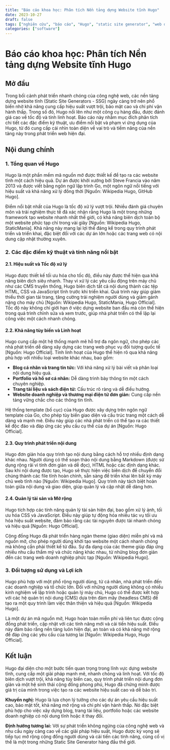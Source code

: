 ```yaml
---
title: "Báo cáo khoa học: Phân tích Nền tảng dựng Website tĩnh Hugo"
date: 2023-10-27
draft: false
tags: ["nghiên cứu", "báo cáo", "Hugo", "static site generator", "web development"]
categories: ["software"]
---
```


# Báo cáo khoa học: Phân tích Nền tảng dựng Website tĩnh Hugo

## Mở đầu

Trong bối cảnh phát triển nhanh chóng của công nghệ web, các nền tảng dựng website tĩnh (Static Site Generators - SSG) ngày càng trở nên phổ biến nhờ khả năng cung cấp hiệu suất vượt trội, bảo mật cao và chi phí vận hành thấp. Trong số đó, Hugo nổi lên như một công cụ hàng đầu, được đánh giá cao về tốc độ và tính linh hoạt. Báo cáo này nhằm mục đích phân tích chi tiết các đặc điểm kỹ thuật, ưu điểm nổi bật và phạm vi ứng dụng của Hugo, từ đó cung cấp cái nhìn toàn diện về vai trò và tiềm năng của nền tảng này trong phát triển web hiện đại.

## Nội dung chính

### 1. Tổng quan về Hugo

Hugo là một phần mềm mã nguồn mở được thiết kế để tạo ra các website tĩnh một cách hiệu quả. Dự án được khởi xướng bởi Steve Francia vào năm 2013 và được viết bằng ngôn ngữ lập trình Go, một ngôn ngữ nổi tiếng với hiệu suất và khả năng xử lý đồng thời [Nguồn: Wikipedia Hugo, GitHub Hugo].

Điểm nổi bật nhất của Hugo là tốc độ xử lý vượt trội. Nhiều đánh giá chuyên môn và trải nghiệm thực tế đã xác nhận rằng Hugo là một trong những framework tạo website nhanh nhất thế giới, có khả năng biên dịch toàn bộ một website phức tạp chỉ trong vài giây [Nguồn: Wikipedia Hugo, StaticMania]. Khả năng này mang lại lợi thế đáng kể trong quy trình phát triển và triển khai, đặc biệt đối với các dự án lớn hoặc các trang web có nội dung cập nhật thường xuyên.

### 2. Các đặc điểm kỹ thuật và tính năng nổi bật

#### 2.1. Hiệu suất và Tốc độ xử lý

Hugo được thiết kế tối ưu hóa cho tốc độ, điều này được thể hiện qua khả năng biên dịch siêu nhanh. Thay vì xử lý các yêu cầu động trên máy chủ như các CMS truyền thống, Hugo biên dịch tất cả nội dung thành các tệp HTML, CSS và JavaScript tĩnh trước khi triển khai. Quá trình này giúp giảm thiểu thời gian tải trang, tăng cường trải nghiệm người dùng và giảm gánh nặng cho máy chủ [Nguồn: Wikipedia Hugo, StaticMania, Hugo Official]. Tốc độ này không chỉ giới hạn ở việc dựng website ban đầu mà còn thể hiện trong quá trình chỉnh sửa và xem trước, giúp nhà phát triển có thể lặp lại công việc một cách nhanh chóng.

#### 2.2. Khả năng tùy biến và Linh hoạt

Hugo cung cấp một hệ thống mạnh mẽ hỗ trợ đa ngôn ngữ, cho phép các nhà phát triển dễ dàng xây dựng các trang web phục vụ đối tượng quốc tế [Nguồn: Hugo Official]. Tính linh hoạt của Hugo thể hiện rõ qua khả năng phù hợp với nhiều loại website khác nhau, bao gồm:
*   **Blog cá nhân và trang tin tức:** Với khả năng xử lý bài viết và phân loại nội dung hiệu quả.
*   **Portfolio và hồ sơ cá nhân:** Dễ dàng trình bày thông tin một cách chuyên nghiệp.
*   **Trang tài liệu và sách điện tử:** Cấu trúc rõ ràng và dễ điều hướng.
*   **Website doanh nghiệp và thương mại điện tử đơn giản:** Cung cấp nền tảng vững chắc cho các thông tin tĩnh.

Hệ thống template (bố cục) của Hugo được xây dựng trên ngôn ngữ template của Go, cho phép tùy biến giao diện và cấu trúc trang một cách dễ dàng và mạnh mẽ. Điều này giúp các nhà phát triển có thể tạo ra các thiết kế độc đáo và đáp ứng các yêu cầu cụ thể của dự án [Nguồn: Hugo Official].

#### 2.3. Quy trình phát triển nội dung

Hugo đơn giản hóa quy trình tạo nội dung bằng cách hỗ trợ nhiều định dạng khác nhau. Người dùng có thể soạn thảo nội dung bằng Markdown (được sử dụng rộng rãi vì tính đơn giản và dễ đọc), HTML hoặc các định dạng khác. Sau khi nội dung được tạo, Hugo sẽ thực hiện việc biên dịch để chuyển đổi chúng thành các file tĩnh hoàn chỉnh, sẵn sàng để triển khai lên bất kỳ máy chủ web tĩnh nào [Nguồn: Wikipedia Hugo]. Quy trình này tách biệt hoàn toàn giữa nội dung và giao diện, giúp quản lý và cập nhật dễ dàng hơn.

#### 2.4. Quản lý tài sản và Mở rộng

Hugo tích hợp các tính năng quản lý tài sản hiện đại, bao gồm xử lý ảnh, tối ưu hóa CSS và JavaScript. Điều này giúp tự động hóa nhiều tác vụ tối ưu hóa hiệu suất website, đảm bảo rằng các tài nguyên được tải nhanh chóng và hiệu quả [Nguồn: Hugo Official].

Cộng đồng Hugo đã phát triển hàng ngàn theme (giao diện) miễn phí và mã nguồn mở, cho phép người dùng khởi tạo website một cách nhanh chóng mà không cần phải thiết kế từ đầu. Sự đa dạng của các theme giúp đáp ứng nhiều nhu cầu thẩm mỹ và chức năng khác nhau, từ những blog đơn giản đến các trang web doanh nghiệp phức tạp [Nguồn: Wikipedia Hugo].

### 3. Đối tượng sử dụng và Lợi ích

Hugo phù hợp với một phổ rộng người dùng, từ cá nhân, nhà phát triển đến các doanh nghiệp và tổ chức lớn. Đối với những người dùng không có nhiều kinh nghiệm về lập trình hoặc quản lý máy chủ, Hugo có thể được kết hợp với các hệ quản trị nội dung (CMS) dựa trên đám mây (headless CMS) để tạo ra một quy trình làm việc thân thiện và hiệu quả [Nguồn: Wikipedia Hugo].

Là một dự án mã nguồn mở, Hugo hoàn toàn miễn phí và liên tục được cộng đồng phát triển, cập nhật với các tính năng mới và cải tiến hiệu suất. Điều này đảm bảo rằng nền tảng luôn hiện đại, an toàn và có khả năng mở rộng để đáp ứng các yêu cầu của tương lai [Nguồn: Wikipedia Hugo, Hugo Official].

## Kết luận

Hugo đại diện cho một bước tiến quan trọng trong lĩnh vực dựng website tĩnh, cung cấp một giải pháp mạnh mẽ, nhanh chóng và linh hoạt. Với tốc độ biên dịch vượt trội, khả năng tùy biến cao, quy trình phát triển nội dung đơn giản và một hệ sinh thái cộng đồng phong phú, Hugo đã chứng minh được giá trị của mình trong việc tạo ra các website hiệu suất cao và dễ bảo trì.

**Khuyến nghị:** Hugo là lựa chọn lý tưởng cho các dự án yêu cầu hiệu suất cao, bảo mật tốt, khả năng mở rộng và chi phí vận hành thấp. Nó đặc biệt phù hợp cho việc xây dựng blog, trang tài liệu, portfolio hoặc các website doanh nghiệp có nội dung tĩnh hoặc ít thay đổi.

**Định hướng tương lai:** Với sự phát triển không ngừng của công nghệ web và nhu cầu ngày càng cao về các giải pháp hiệu suất, Hugo được kỳ vọng sẽ tiếp tục mở rộng cộng đồng người dùng và cải tiến các tính năng, củng cố vị thế là một trong những Static Site Generator hàng đầu thế giới.
